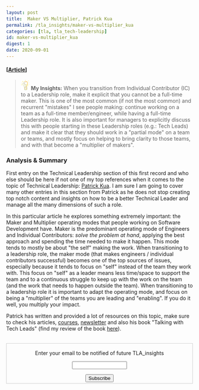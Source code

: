 ```yaml
---
layout: post
title:  Maker VS Multiplier, Patrick Kua
permalink: /tla_insights/maker-vs-multiplier_kua
categories: [tla, tla_tech-leadership]
id: maker-vs-multiplier_kua
digest: 1
date: 2020-09-01
---
```


#### [[Article](https://www.patkua.com/blog/maker-vs-multiplier)]

> ![light](/assets/light-bulb.png) **My Insights:** When you transition from Individual Contributor (IC) to a Leadership role, make it explicit that you cannot be a full-time maker. This is one of the most common (if not the most common) and recurrent "mistakes" I see people making: continue working on a team as a full-time member/engineer, while having a full-time Leadership role. It is also important for managers to explicitly discuss this with people starting in these Leadership roles (e.g.: Tech Leads) and make it clear that they should work in a "partial mode" on a team or teams, and mostly focus on helping to bring clarity to those teams, and with that become a "multiplier of makers".

### Analysis & Summary

First entry on the Technical Leadership section of this first record and who else should be here if not one of my top references when it comes to the topic of Technical Leadership: [Patrick Kua](https://www.patkua.com/). I am sure I am going to cover many other entries in this section from Patrick as he does not stop creating top notch content and insights on how to be a better Technical Leader and manage all the many dimensions of such a role.

In this particular article he explores something extremely important: the Maker and Multiplier operating modes that people working on Software Development have. Maker is the predominant operating mode of Engineers and Individual Contributors: *solve the problem at hand*, applying the best approach and spending the time needed to make it happen. This mode tends to mostly be about "the self" making the work. When transitioning to a leadership role, the maker mode (that makes engineers / individual contributors successful) becomes one of the top sources of issues, especially because it tends to focus on "self" instead of the team they work with. This focus on "self" as a leader means less time/space to support the team and to a continuous struggle to keep up with the work on the team (and the work that needs to happen outside the team). When transitioning to a leadership role it is important to adapt the operating mode, and focus on being a "multiplier" of the teams you are leading and "enabling". If you do it well, you multiply your impact.

Patrick has written and provided a lot of resources on this topic, make sure to check his articles, [courses](https://techlead.academy), [newsletter](http://levelup.patkua.com/) and also his book "Talking with Tech Leads" (find my review of the book [here](https://esilva.net/articles/talking_with_tech_leads)).

<br>

<form style="border:1px solid #ccc;padding:3px;text-align:center;" action="https://tinyletter.com/tla_insights"
  method="post" target="popupwindow"
  onsubmit="window.open('https://tinyletter.com/tla_insights', 'popupwindow', 'scrollbars=yes,width=800,height=600');return true">
  <p><label for="tlemail">Enter your email to be notified of future TLA_insights</label></p>
  <p><input type="text" style="width:140px" name="email" id="tlemail" /></p><input type="hidden" value="1"
    name="embed" /><input type="submit" value="Subscribe" />
</form>

